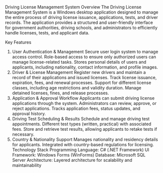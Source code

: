 Driving License Management System
Overview
The Driving License Management System is a Windows desktop application designed to manage the entire process of driving license issuance, applications, tests, and driver records. The application provides a structured and user-friendly interface for government authorities, driving schools, and administrators to efficiently handle licenses, tests, and applicant data.

Key Features
1. User Authentication & Management
Secure user login system to manage access control.
Role-based access to ensure only authorized users can manage license-related tasks.
Stores personal details of users and applicants, including nationality, contact information, and profile images.
2. Driver & License Management
Register new drivers and maintain a record of their applications and issued licenses.
Track license issuance, expiration, fees, and renewal processes.
Support for different license classes, including age restrictions and validity duration.
Manage detained licenses, fines, and release processes.
3. Application & Approval Workflow
Applicants can submit driving license applications through the system.
Administrators can review, approve, or reject applications.
Tracks application fees, status updates, and approval history.
4. Driving Test Scheduling & Results
Schedule and manage driving test appointments.
Different test types (written, practical) with associated fees.
Store and retrieve test results, allowing applicants to retake tests if necessary.
5. Country & Nationality Support
Manages nationality and residency details for applicants.
Integrated with country-based regulations for licensing.
Technology Stack
Programming Language: C# (.NET Framework)
UI Framework: Windows Forms (WinForms)
Database: Microsoft SQL Server
Architecture: Layered architecture for scalability and maintainability
